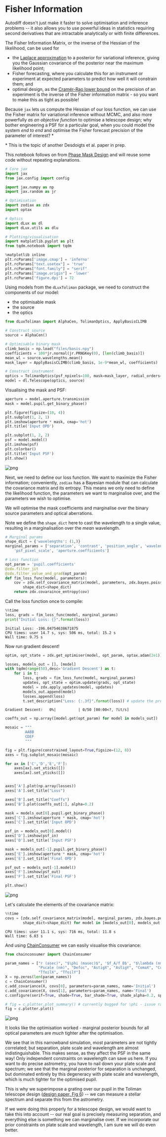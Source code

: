# Fisher Information

Autodiff doesn't just make it faster to solve optimisation and inference problems -- it also allows you to use powerful ideas in statistics requiring second derivatives that are intractable analytically or with finite differences.

The Fisher Information Matrix, or the inverse of the Hessian of the likelihood, can be used for
- the [Laplace approximation](https://www.sciencedirect.com/topics/mathematics/laplace-approximation) to a posterior for variational inference, giving you the Gaussian covariance of the posterior near the maximum likelihood point;
- Fisher forecasting, where you calculate this for an instrument or experiment at expected parameters to predict how well it will constrain them; and
- optimal design, as the [Cramér-Rao lower bound](https://en.wikipedia.org/wiki/Cram%C3%A9r%E2%80%93Rao_bound) on the precision of an experiment is the inverse of the Fisher information matrix - so you want to make this as tight as possible!

Because `jax` lets us compute the Hessian of our loss function, we can use the Fisher matrix for variational inference without MCMC, and also more powerfully _as an objective function_ to optimise a telescope design; why bother engineering a PSF for a particular goal, when you could model the system _end to end_ and optimise the Fisher forecast precision of the parameter of interest? *

\* This is the topic of another Desdoigts et al. paper in prep.

This notebook follows on from [Phase Mask Design](designing_a_mask.md) and will reuse some code without repeating explanations.


```python
# Core jax
import jax
from jax.config import config

import jax.numpy as np
import jax.random as jr

# Optimisation
import zodiax as zdx
import optax

# Optics
import dLux as dl
import dLux.utils as dlu

# Plotting/visualisation
import matplotlib.pyplot as plt
from tqdm.notebook import tqdm

%matplotlib inline
plt.rcParams['image.cmap'] = 'inferno'
plt.rcParams["text.usetex"] = 'true'
plt.rcParams["font.family"] = "serif"
plt.rcParams["image.origin"] = 'lower'
plt.rcParams['figure.dpi'] = 72
```

Using models from the `dLuxToliman` package, we need to construct the components of our model:
- the optimisable mask
- the source
- the optics


```python
from dLuxToliman import AlphaCen, TolimanOptics, ApplyBasisCLIMB

# Construct source
source = AlphaCen()

# Optimisable binary mask
climb_basis = np.load("files/basis.npy")
coefficients = 100*jr.normal(jr.PRNGKey(0), [len(climb_basis)])
mean_wl = source.wavelengths.mean()
mask_layer = ApplyBasisCLIMB(climb_basis, 1e-9*mean_wl, coefficients)

# Construct instrument
optics = TolimanOptics(psf_npixels=100, mask=mask_layer, radial_orders=[2, 3])
model = dl.Telescope(optics, source)
```

Visualising the mask and PSF:


```python
aperture = model.aperture.transmission
mask = model.pupil.get_binary_phase()

plt.figure(figsize=(10, 4))
plt.subplot(1, 2, 1)
plt.imshow(aperture * mask, cmap='hot')
plt.title('Input OPD')

plt.subplot(1, 2, 2)
psf = model.model()
plt.imshow(psf)
plt.colorbar()
plt.title('Input PSF')
plt.show()
```


    
![png](fisher_information_files/fisher_information_5_0.png)
    


Next, we need to define our loss function. We want to maximize the Fisher information; conveniently, `zodiax` has a Bayesian module that can calculate the covariance matrix and its entropy. This means we only need to define the likelihood function, the parameters we want to marginalise over, and the parameters we wish to optimise.

We will optimise the mask coefficients and marginalise over the binary source parameters and optical aberrations.

Note we define the `shape_dict` here to cast the wavelength to a single value, resulting in a marginalisation over the _mean_ wavelength.


```python
# Marginal params
shape_dict = {'wavelengths': (1,)}
marginal_params = ['separation', 'contrast', 'position_angle', 'wavelengths', 
    'psf_pixel_scale', 'aperture.coefficients']

# Loss function
opt_param = 'pupil.coefficients'
@zdx.filter_jit
@zdx.filter_value_and_grad(opt_param)
def fim_loss_func(model, parameters):
    cov = zdx.self_covariance_matrix(model, parameters, zdx.bayes.poiss_loglike, 
        shape_dict=shape_dict)
    return zdx.covaraince_entropy(cov)
```

Call the loss function once to compile:


```python
%%time
loss, grads = fim_loss_func(model, marginal_params)
print("Initial Loss: {}".format(loss))
```

    Initial Loss: -196.04754638671875
    CPU times: user 14.7 s, sys: 506 ms, total: 15.2 s
    Wall time: 9.75 s


Now run gradient descent!


```python
optim, opt_state = zdx.get_optimiser(model, opt_param, optax.adam(2e1))

losses, models_out = [], [model]
with tqdm(range(50),desc='Gradient Descent') as t:
    for i in t: 
        loss, grads = fim_loss_func(model, marginal_params)
        updates, opt_state = optim.update(grads, opt_state)
        model = zdx.apply_updates(model, updates)
        models_out.append(model)
        losses.append(loss)
        t.set_description("Loss: {:.3f}".format(loss)) # update the progress bar
```


    Gradient Descent:   0%|          | 0/50 [00:00<?, ?it/s]



```python
coeffs_out = np.array([model.get(opt_param) for model in models_out])

mosaic = """
         AABB
         CDEF
         """

fig = plt.figure(constrained_layout=True,figsize=(12, 8))
axes = fig.subplot_mosaic(mosaic)

for ax in ['C','D','E','F']:
    axes[ax].set_xticks([])
    axes[ax].set_yticks([])


axes['A'].plot(np.array(losses))
axes['A'].set_title("Loss")

axes['B'].set_title("Coeffs")
axes['B'].plot(coeffs_out[:], alpha=0.2)

mask = models_out[0].pupil.get_binary_phase()
axes['C'].imshow(aperture * mask, cmap='hot')
axes['C'].set_title('Input OPD')

psf_in = models_out[0].model()
axes['D'].imshow(psf_in)
axes['D'].set_title('Input PSF')

mask = models_out[-1].pupil.get_binary_phase()
axes['E'].imshow(aperture * mask, cmap='hot')
axes['E'].set_title('Final OPD')

psf_out = models_out[-1].model()
axes['F'].imshow(psf_out)
axes['F'].set_title('Final PSF')

plt.show()
```


    
![png](fisher_information_files/fisher_information_12_0.png)
    


Let's calculate the elements of the covariance matrix:


```python
%%time
covs = [zdx.self_covariance_matrix(model, marginal_params, zdx.bayes.poiss_loglike, 
        shape_dict=shape_dict) for model in [models_out[0], models_out[-1]]]
```

    CPU times: user 11.1 s, sys: 716 ms, total: 11.8 s
    Wall time: 6.03 s


And using [ChainConsumer](https://samreay.github.io/ChainConsumer/) we can easily visualise this covariance:


```python
from chainconsumer import ChainConsumer

param_names = ["r (asec)", "$\phi (masec)$", '$f_A/f_B$', "$\lambda (nm)$",
               "Pscale (nm)", "Defoc", "AstigX", "AstigY", "ComaX", "ComaY",
               "TfoilX", "TfoilY"]
X = np.zeros(len(param_names))
c = ChainConsumer()
c.add_covariance(X, covs[0], parameters=param_names, name='Initial')
c.add_covariance(X, covs[1], parameters=param_names, name='Final')
c.configure(serif=True, shade=True, bar_shade=True, shade_alpha=0.2, spacing=1., max_ticks=3)

# fig = c.plotter.plot_summary() # currently bugged for \phi - issue raised
fig = c.plotter.plot()
```


    
![png](fisher_information_files/fisher_information_16_0.png)
    


It looks like the optimisation worked - marginal posterior bounds for all optical parameters are *much* tighter after the optimisation.

We see that in this narrowband simulation, most parameters are not tightly correlated; but separation, plate scale and wavelength are almost indistinguishable. This makes sense, as they affect the PSF in the same way! Only independent constraints on wavelength can save us here. If you want to do precise astrometry, you have to nail down your plate scale and spectrum; we see that the marginal posterior for separation is unchanged, but dominated entirely by this degeneracy with plate scale and wavelength, which is much tighter for the optimised pupil.

This is why we superimpose a grating over our pupil in the Toliman telescope design \([design paper, Fig 6](https://authors.library.caltech.edu/92050/1/107011J.pdf)\) -- we can measure a stellar spectrum and separate this from the astrometry.

If we were doing this properly for a telescope design, we would want to take this into account -- our real goal is precisely measuring separation, and everything else is something we can marginalise over. If we incorporate our prior constraints on plate scale and wavelength, I am sure we will do even better.
